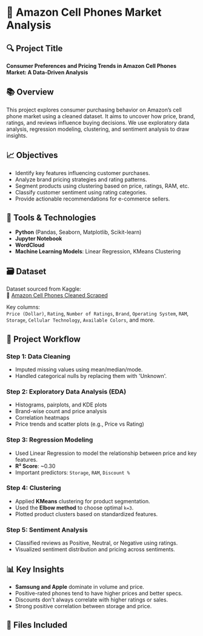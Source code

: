 # 📱 Amazon Cell Phones Market Analysis

## 🔍 Project Title
**Consumer Preferences and Pricing Trends in Amazon Cell Phones Market: A Data-Driven Analysis**

## 📚 Overview
This project explores consumer purchasing behavior on Amazon’s cell phone market using a cleaned dataset. It aims to uncover how price, brand, ratings, and reviews influence buying decisions. We use exploratory data analysis, regression modeling, clustering, and sentiment analysis to draw insights.

## 📈 Objectives
- Identify key features influencing customer purchases.
- Analyze brand pricing strategies and rating patterns.
- Segment products using clustering based on price, ratings, RAM, etc.
- Classify customer sentiment using rating categories.
- Provide actionable recommendations for e-commerce sellers.

## 🧰 Tools & Technologies
- **Python** (Pandas, Seaborn, Matplotlib, Scikit-learn)
- **Jupyter Notebook**
- **WordCloud**
- **Machine Learning Models**: Linear Regression, KMeans Clustering

## 🗃️ Dataset
Dataset sourced from Kaggle:  
📎 [Amazon Cell Phones Cleaned Scraped](https://www.kaggle.com/datasets/michaelmatta0/amazon-cell-phones-cleaned-scraped-data)

Key columns:  
`Price (Dollar)`, `Rating`, `Number of Ratings`, `Brand`, `Operating System`, `RAM`, `Storage`, `Cellular Technology`, `Available Colors`, and more.

## 🧪 Project Workflow

### Step 1: Data Cleaning
- Imputed missing values using mean/median/mode.
- Handled categorical nulls by replacing them with 'Unknown'.

### Step 2: Exploratory Data Analysis (EDA)
- Histograms, pairplots, and KDE plots
- Brand-wise count and price analysis
- Correlation heatmaps
- Price trends and scatter plots (e.g., Price vs Rating)

### Step 3: Regression Modeling
- Used Linear Regression to model the relationship between price and key features.
- **R² Score**: ~0.30  
- Important predictors: `Storage`, `RAM`, `Discount %`

### Step 4: Clustering
- Applied **KMeans** clustering for product segmentation.
- Used the **Elbow method** to choose optimal `k=3`.
- Plotted product clusters based on standardized features.

### Step 5: Sentiment Analysis
- Classified reviews as Positive, Neutral, or Negative using ratings.
- Visualized sentiment distribution and pricing across sentiments.

## 📊 Key Insights
- **Samsung and Apple** dominate in volume and price.
- Positive-rated phones tend to have higher prices and better specs.
- Discounts don't always correlate with higher ratings or sales.
- Strong positive correlation between storage and price.

## 📎 Files Included
